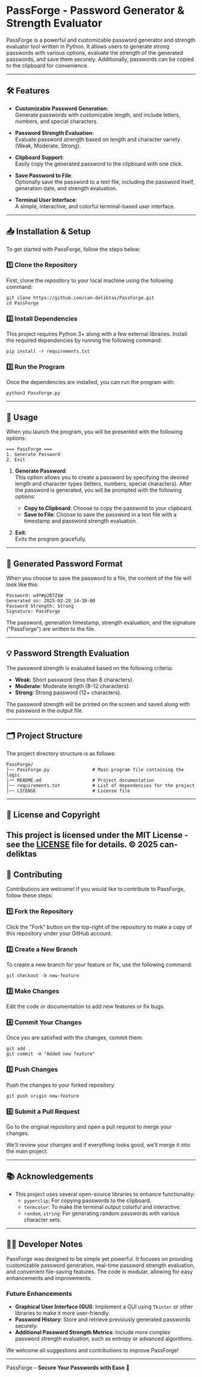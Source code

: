 # PassForge - Password Generator & Strength Evaluator

PassForge is a powerful and customizable password generator and strength evaluator tool written in Python. It allows users to generate strong passwords with various options, evaluate the strength of the generated passwords, and save them securely. Additionally, passwords can be copied to the clipboard for convenience.

---

## 🛠️ **Features**

- **Customizable Password Generation**:  
  Generate passwords with customizable length, and include letters, numbers, and special characters.
  
- **Password Strength Evaluation**:  
  Evaluate password strength based on length and character variety (Weak, Moderate, Strong).

- **Clipboard Support**:  
  Easily copy the generated password to the clipboard with one click.

- **Save Password to File**:  
  Optionally save the password to a text file, including the password itself, generation date, and strength evaluation.

- **Terminal User Interface**:  
  A simple, interactive, and colorful terminal-based user interface.

---

## 📥 **Installation & Setup**

To get started with PassForge, follow the steps below:

### 1️⃣ **Clone the Repository**

First, clone the repository to your local machine using the following command:

```
git clone https://github.com/can-deliktas/PassForge.git
cd PassForge
```

### 2️⃣ **Install Dependencies**

This project requires Python 3+ along with a few external libraries. Install the required dependencies by running the following command:

```
pip install -r requirements.txt
```

### 3️⃣ **Run the Program**

Once the dependencies are installed, you can run the program with:

```
python3 PassForge.py
```

---

## 🎯 **Usage**

When you launch the program, you will be presented with the following options:

```
=== PassForge ===
1. Generate Password
2. Exit
```

1. **Generate Password**:  
   This option allows you to create a password by specifying the desired length and character types (letters, numbers, special characters). After the password is generated, you will be prompted with the following options:
   - **Copy to Clipboard**: Choose to copy the password to your clipboard.
   - **Save to File**: Choose to save the password in a text file with a timestamp and password strength evaluation.

2. **Exit**:  
   Exits the program gracefully.

---

## 📄 **Generated Password Format**

When you choose to save the password to a file, the content of the file will look like this:

```
Password: w4Y#p2B7Z$W
Generated on: 2025-02-20_14-30-00
Password Strength: Strong
Signature: PassForge
```

The password, generation timestamp, strength evaluation, and the signature ("PassForge") are written to the file.

---

## 💡 **Password Strength Evaluation**

The password strength is evaluated based on the following criteria:
- **Weak**: Short password (less than 8 characters).
- **Moderate**: Moderate length (8–12 characters).
- **Strong**: Strong password (12+ characters).

The password strength will be printed on the screen and saved along with the password in the output file.

---

## 🗂️ **Project Structure**

The project directory structure is as follows:

```
PassForge/
│── PassForge.py                # Main program file containing the logic
│── README.md                   # Project documentation
│── requirements.txt            # List of dependencies for the project
│── LICENSE                     # License file
```

---

## 📝 **License and Copyright**

This project is licensed under the MIT License - see the [LICENSE](LICENSE) file for details.
© 2025 can-deliktas 
---

## 🤝 **Contributing**

Contributions are welcome! If you would like to contribute to PassForge, follow these steps:

### 1️⃣ **Fork the Repository**

Click the "Fork" button on the top-right of the repository to make a copy of this repository under your GitHub account.

### 2️⃣ **Create a New Branch**

To create a new branch for your feature or fix, use the following command:

```
git checkout -b new-feature
```

### 3️⃣ **Make Changes**

Edit the code or documentation to add new features or fix bugs.

### 4️⃣ **Commit Your Changes**

Once you are satisfied with the changes, commit them:

```
git add .
git commit -m "Added new feature"
```

### 5️⃣ **Push Changes**

Push the changes to your forked repository:

```
git push origin new-feature
```

### 6️⃣ **Submit a Pull Request**

Go to the original repository and open a pull request to merge your changes. 

We’ll review your changes and if everything looks good, we’ll merge it into the main project.

---

## 📚 **Acknowledgements**

- This project uses several open-source libraries to enhance functionality:
  - `pyperclip`: For copying passwords to the clipboard.
  - `termcolor`: To make the terminal output colorful and interactive.
  - `random`, `string`: For generating random passwords with various character sets.

---

## 👨‍💻 **Developer Notes**

PassForge was designed to be simple yet powerful. It focuses on providing customizable password generation, real-time password strength evaluation, and convenient file-saving features. The code is modular, allowing for easy enhancements and improvements.

### Future Enhancements
- **Graphical User Interface (GUI)**: Implement a GUI using `Tkinter` or other libraries to make it more user-friendly.
- **Password History**: Store and retrieve previously generated passwords securely.
- **Additional Password Strength Metrics**: Include more complex password strength evaluation, such as entropy or advanced algorithms.
  
We welcome all suggestions and contributions to improve PassForge!

---

PassForge – **Secure Your Passwords with Ease** 🔐

```
